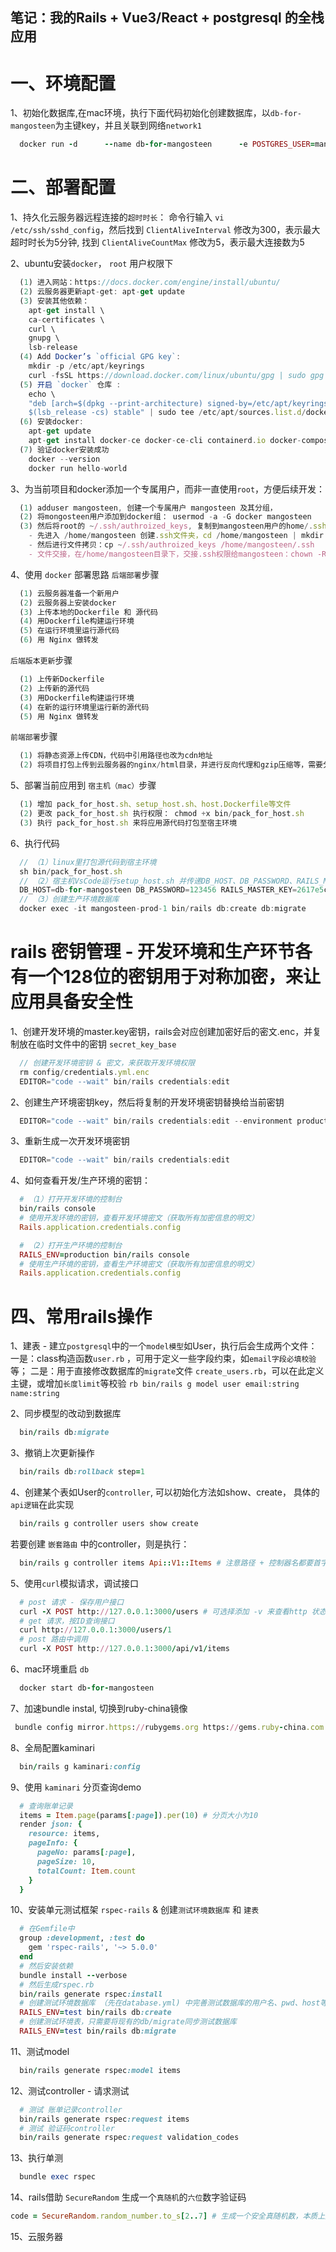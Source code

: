 ## 笔记：我的Rails + Vue3/React + postgresql 的全栈应用

# 一、环境配置
  1、初始化数据库,在mac环境，执行下面代码初始化创建数据库，以`db-for-mangosteen`为主键key，并且关联到网络`network1`
  ```rb
    docker run -d      --name db-for-mangosteen      -e POSTGRES_USER=mangosteen      -e POSTGRES_PASSWORD=123456      -e POSTGRES_DB=mangosteen_dev      -e PGDATA=/var/lib/postgresql/data/pgdata      -v mangosteen-data:/var/lib/postgresql/data      --network=network1      postgres:14
  ```

# 二、部署配置
  1、持久化云服务器远程连接的`超时时长`：
    命令行输入 `vi /etc/ssh/sshd_config`，然后找到 `ClientAliveInterval` 修改为300，表示最大超时时长为5分钟, 找到 `ClientAliveCountMax` 修改为5，表示最大连接数为5

  2、ubuntu安装`docker`， `root` 用户权限下
  ```ts
    (1) 进入网站：https://docs.docker.com/engine/install/ubuntu/
    (2) 云服务器更新apt-get: apt-get update
    (3) 安装其他依赖：
      apt-get install \
      ca-certificates \
      curl \
      gnupg \
      lsb-release
    (4) Add Docker’s `official GPG key`:
      mkdir -p /etc/apt/keyrings
      curl -fsSL https://download.docker.com/linux/ubuntu/gpg | sudo gpg --dearmor -o /etc/apt/keyrings/docker.gpg
    (5) 开启 `docker` 仓库 :
      echo \
      "deb [arch=$(dpkg --print-architecture) signed-by=/etc/apt/keyrings/docker.gpg] https://download.docker.com/linux/ubuntu \
      $(lsb_release -cs) stable" | sudo tee /etc/apt/sources.list.d/docker.list > /dev/null
    (6) 安装docker:
      apt-get update  
      apt-get install docker-ce docker-ce-cli containerd.io docker-compose-plugin
    (7) 验证docker安装成功
      docker --version
      docker run hello-world
  ```

  3、为当前项目和docker添加一个专属用户，而非一直使用`root`，方便后续开发：
  ```ts
    (1) adduser mangosteen, 创建一个专属用户 mangosteen 及其分组，
    (2) 将mongosteen用户添加到docker组： usermod -a -G docker mangosteen
    (3) 然后将root的 ~/.ssh/authroized_keys, 复制到mangosteen用户的home/.ssh目录, 并且将复制文件的权限交接给mangosteen用户：
      - 先进入 /home/mangosteen 创建.ssh文件夹，cd /home/mangosteen | mkdir .ssh
      - 然后进行文件拷贝：cp ~/.ssh/authroized_keys /home/mangosteen/.ssh
      - 文件交接，在/home/mangosteen目录下，交接.ssh权限给mangosteen：chown -R mangosteen:mangosteen .ssh
  ```

  4、使用 `docker` 部署思路 
  `后端部署`步骤
  ```ts
    (1) 云服务器准备一个新用户
    (2) 云服务器上安装docker
    (3) 上传本地的Dockerfile 和 源代码
    (4) 用Dockerfile构建运行环境
    (5) 在运行环境里运行源代码
    (6) 用 Nginx 做转发
  ```
  `后端版本更新`步骤
  ```ts
    (1) 上传新Dockerfile
    (2) 上传新的源代码
    (3) 用Dockerfile构建运行环境
    (4) 在新的运行环境里运行新的源代码
    (5) 用 Nginx 做转发
  ```
  `前端部署`步骤
  ```ts
    (1) 将静态资源上传CDN，代码中引用路径也改为cdn地址
    (2) 将项目打包上传到云服务器的nginx/html目录，并进行反向代理和gzip压缩等，需要分流考虑负载均衡
  ```

  5、部署当前应用到 `宿主机（mac）`步骤
  ```ts
    (1) 增加 pack_for_host.sh、setup_host.sh、host.Dockerfile等文件
    (2) 更改 pack_for_host.sh 执行权限： chmod +x bin/pack_for_host.sh
    (3) 执行 pack_for_host.sh 来将应用源代码打包至宿主环境
  ```

  6、执行代码
  ```ts
    // （1）linux里打包源代码到宿主环境
    sh bin/pack_for_host.sh
    // （2）宿主机VsCode运行setup_host.sh 并传递DB_HOST、DB_PASSWORD、RAILS_MASTER_KEY 来启动外部容器并构建dockerFile的《生产环境》
    DB_HOST=db-for-mangosteen DB_PASSWORD=123456 RAILS_MASTER_KEY=2617e5cf2af9fc0108db38b42b470b80 mangosteen_deploy/setup_host.sh
    // （3）创建生产环境数据库
    docker exec -it mangosteen-prod-1 bin/rails db:create db:migrate
  ```

# rails 密钥管理 - 开发环境和生产环节各有一个128位的密钥用于对称加密，来让应用具备安全性
  1、创建开发环境的master.key密钥，rails会对应创建加密好后的密文.enc，并复制放在临时文件中的密钥 `secret_key_base`
  ```ts
    // 创建开发环境密钥 & 密文，来获取开发环境权限
    rm config/credentials.yml.enc
    EDITOR="code --wait" bin/rails credentials:edit 
  ```
  2、创建生产环境密钥key，然后将复制的开发环境密钥替换给当前密钥
  ```ts
    EDITOR="code --wait" bin/rails credentials:edit --environment production
  ```
  3、重新生成一次开发环境密钥
  ```ts
    EDITOR="code --wait" bin/rails credentials:edit 
  ```
  4、如何查看开发/生产环境的密钥：
  ```rb
    # （1）打开开发环境的控制台
    bin/rails console
    # 使用开发环境的密钥，查看开发环境密文（获取所有加密信息的明文）
    Rails.application.credentials.config

    # （2）打开生产环境的控制台
    RAILS_ENV=production bin/rails console
    # 使用生产环境的密钥，查看生产环境密文（获取所有加密信息的明文）
    Rails.application.credentials.config
  ```

# 四、常用rails操作
  1、建表 - 建立`postgresql`中的一个`model模型`如User，执行后会生成两个文件：
    一是：class构造函数`user.rb` ，可用于定义一些字段约束，如`email字段必填校验`等；
    二是：用于直接修改数据库的`migrate`文件 `create_users.rb`，可以在此定义主键，或增加`长度limit`等校验
    ```rb
      bin/rails g model user email:string name:string
    ```

  2、同步模型的改动到数据库
  ```rb
    bin/rails db:migrate
  ```
  
  3、撤销上次更新操作
  ```rb
    bin/rails db:rollback step=1
  ```

  4、创建某个表如User的`controller`, 可以初始化方法如show、create， 具体的`api逻辑`在此实现
  ```rb
    bin/rails g controller users show create
  ```
  若要创建 `嵌套路由` 中的controller，则是执行：
  ```rb
    bin/rails g controller items Api::V1::Items # 注意路径 + 控制器名都要首字母大写
  ```

  5、使用`curl`模拟请求，调试接口
  ```rb
    # post 请求 - 保存用户接口
    curl -X POST http://127.0.0.1:3000/users # 可选择添加 -v 来查看http 状态码
    # get 请求，按ID查询接口
    curl http://127.0.0.1:3000/users/1
    # post 路由中调用
    curl -X POST http://127.0.0.1:3000/api/v1/items  
  ```
  
  6、mac环境重启 `db`
  ```rb
    docker start db-for-mangosteen
  ```

  7、加速bundle instal, 切换到ruby-china镜像
  ```rb
   bundle config mirror.https://rubygems.org https://gems.ruby-china.com
  ```

  8、全局配置kaminari
  ```rb
    bin/rails g kaminari:config
  ```

  9、使用 `kaminari` 分页查询demo
  ```rb
    # 查询账单记录
    items = Item.page(params[:page]).per(10) # 分页大小为10
    render json: {
      resource: items,
      pageInfo: {
        pageNo: params[:page],
        pageSize: 10,
        totalCount: Item.count
      }
    }
  ```

  10、安装单元测试框架 `rspec-rails` & 创建`测试环境数据库` 和 `建表`
  ```rb
    # 在Gemfile中
    group :development, :test do
      gem 'rspec-rails', '~> 5.0.0'
    end
    # 然后安装依赖
    bundle install --verbose
    # 然后生成rspec.rb
    bin/rails generate rspec:install
    # 创建测试环境数据库 （先在database.yml) 中完善测试数据库的用户名、pwd、host等信息
    RAILS_ENV=test bin/rails db:create
    # 创建测试环境表，只需要将现有的db/migrate同步测试数据库
    RAILS_ENV=test bin/rails db:migrate
  ```

  11、测试model
  ```rb
    bin/rails generate rspec:model items
  ```

  12、测试controller - 请求测试
  ```rb
    # 测试 账单记录controller
    bin/rails generate rspec:request items
    # 测试 验证码controller
    bin/rails generate rspec:request validation_codes
  ```

  13、执行单测
  ```rb
    bundle exec rspec
  ```

  14、rails借助 `SecureRandom` 生成一个`真随机`的`六位`数字验证码
  ```rb
  code = SecureRandom.random_number.to_s[2..7] # 生成一个安全真随机数，本质上是一个小数(0.3213213213...)，转化为字符串，并截取小数点后的1-6位，作为当前随机6位验证码
  ```

  15、云服务器
